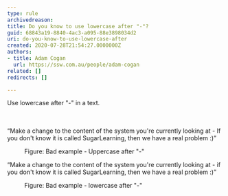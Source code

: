```yaml
---
type: rule
archivedreason: 
title: Do you know to use lowercase after "-"?
guid: 68843a19-8840-4ac3-a095-88e3898034d2
uri: do-you-know-to-use-lowercase-after
created: 2020-07-28T21:54:27.0000000Z
authors:
- title: Adam Cogan
  url: https://ssw.com.au/people/adam-cogan
related: []
redirects: []

---
```



Use lowercase&#160;after &quot;-&quot; in a text.<br>
<br><excerpt class='endintro'></excerpt><br>
<p class="ssw15-rteElement-GreyBox">​“Make a change to the content of the system you're currently looking at - <span class="ssw15-rteStyle-Highlight">I</span>f you don't know it is called&#160;SugarLearning, then we have a real problem &#58;)”</p><dd class="ssw15-rteElement-FigureBad">Figure&#58; Bad example​ - Uppercase after &quot;-&quot;<br></dd><p class="ssw15-rteElement-GreyBox">“Make a change to the content of the system you're currently looking at - <span class="ssw15-rteStyle-Highlight">i</span>f you don't know it is called&#160;SugarLearning, then we have a real problem &#58;)”</p><dd class="ssw15-rteElement-FigureGood">Figure&#58;&#160;Bad&#160;example​&#160;- lowercase after &quot;-&quot;​<br></dd>


